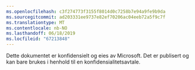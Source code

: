```yaml
---
ms.openlocfilehash: c3f274773f3155f8014d0c7258b7e94a9fe9b9da
ms.sourcegitcommit: ad203331ee9737e82ef70206ac04eeb72a5f9c7f
ms.translationtype: MT
ms.contentlocale: nb-NO
ms.lasthandoff: 06/18/2019
ms.locfileid: "67213848"
---
```

Dette dokumentet er konfidensielt og eies av Microsoft. Det er publisert og kan bare brukes i henhold til en konfidensialitetsavtale.